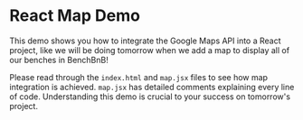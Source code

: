 # React Map Demo

This demo shows you how to integrate the Google Maps API into a React project, like we will be doing tomorrow when we add a map to display all of our benches in BenchBnB!  

Please read through the `index.html` and `map.jsx` files to see how map integration is achieved.  `map.jsx` has detailed comments explaining every line of code.  Understanding this demo is crucial to your success on tomorrow's project.  
